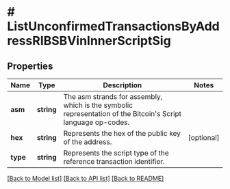 # # ListUnconfirmedTransactionsByAddressRIBSBVinInnerScriptSig

## Properties

Name | Type | Description | Notes
------------ | ------------- | ------------- | -------------
**asm** | **string** | The asm strands for assembly, which is the symbolic representation of the Bitcoin&#39;s Script language op-codes. |
**hex** | **string** | Represents the hex of the public key of the address. | [optional]
**type** | **string** | Represents the script type of the reference transaction identifier. |

[[Back to Model list]](../../README.md#models) [[Back to API list]](../../README.md#endpoints) [[Back to README]](../../README.md)
